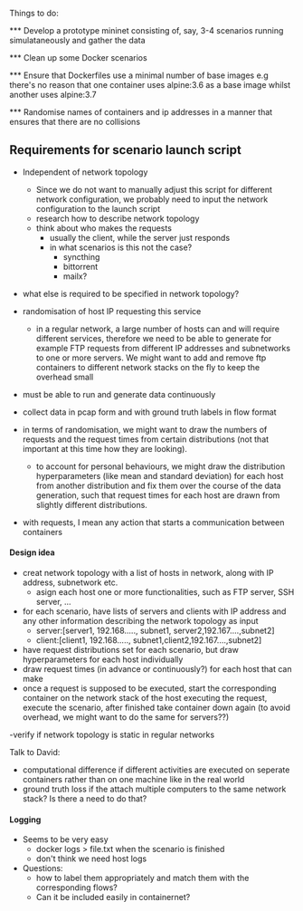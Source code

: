 Things to do:

*** Develop a prototype mininet consisting of, say, 3-4 scenarios running simulataneously and gather the data

*** Clean up some Docker scenarios

*** Ensure that Dockerfiles use a minimal number of base images e.g there's no reason that one container uses alpine:3.6 as a base image whilst another uses alpine:3.7

*** Randomise names of containers and ip addresses in a manner that ensures that there are no collisions




## Requirements for scenario launch script

- Independent of network topology
	- Since we do not want to manually adjust this script for different network configuration, we probably need to input the network configuration to the launch script
	- research how to describe network topology
	- think about who makes the requests
		- usually the client, while the server just responds
		- in what scenarios is this not the case?
			- syncthing
			- bittorrent
			- mailx?
- what else is required to be specified in network topology?

- randomisation of host IP requesting this service
	- in a regular network, a large number of hosts can and will require different services, therefore we need to be able to generate for example FTP requests from different IP addresses and subnetworks to one or more servers. We might want to add and remove ftp containers to different network stacks on the fly to keep the overhead small

- must be able to run and generate data continuously

- collect data in pcap form and with ground truth labels in flow format 

- in terms of randomisation, we might want to draw the numbers of requests and the request times from certain distributions (not that important at this time how they are looking). 
	- to account for personal behaviours, we might draw the distribution hyperparameters (like mean and standard deviation) for each host from another distribution and fix them over the course of the data generation, such that request times for each host are drawn from slightly different distributions.
- with requests, I mean any action that starts a communication between containers

#### Design idea

- creat network topology with a list of hosts in network, along with IP address, subnetwork etc.
	- asign each host one or more functionalities, such as FTP server, SSH server, ...
- for each scenario, have lists of servers and clients with IP address and any other information describing the network topology as input
	- server:[server1, 192.168....., subnet1, server2,192.167....,subnet2]
	- client:[client1, 192.168....., subnet1,client2,192.167....,subnet2]
- have request distributions set for each scenario, but draw hyperparameters for each host individually
- draw request times (in advance or continuously?) for each host that can make
- once a request is supposed to be executed, start the corresponding container on the network stack of the host executing the request, execute the scenario, after finished take container down again (to avoid overhead, we might want to do the same for servers??) 


-verify if network topology is static in regular networks

Talk to David:
- computational difference if different activities are executed on seperate containers rather than on one machine like in the real world
- ground truth loss if the attach multiple computers to the same network stack? Is there a need to do that?





#### Logging

- Seems to be very easy
  - docker logs <containerID> > file.txt when the scenario is finished
  - don't think we need host logs
- Questions:
  - how to label them appropriately and match them with the corresponding flows?
  - Can it be included easily in containernet?